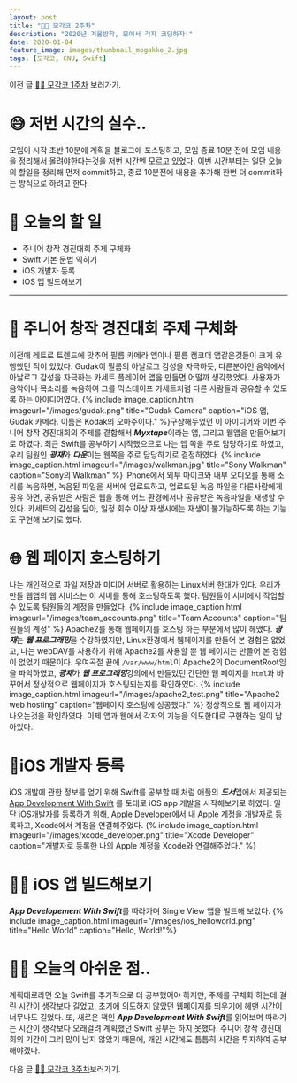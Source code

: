 ```yaml
---
layout: post
title: "🧑‍💻 모각코 2주차"
description: "2020년 겨울방학, 모여서 각자 코딩하자!"
date: 2020-01-04
feature_image: images/thumbnail_mogakko_2.jpg
tags: [모각코, CNU, Swift]
---
```


이전 글 [🧑‍💻 모각코 1주차](https://yabby1997.github.io/mogakko_1) 보러가기.

# 😅 저번 시간의 실수..
모임이 시작 초반 10분에 계획을 블로그에 포스팅하고, 모임 종료 10분 전에 모임 내용을 정리해서 올려야한다는것을 저번 시간엔 모르고 있었다. 이번 시간부터는 일단 오늘의 할일을 정리해 먼저 commit하고, 종료 10분전에 내용을 추가해 한번 더 commit하는 방식으로 하려고 한다.

# 👀 오늘의 할 일
- 주니어 창작 경진대회 주제 구체화
- Swift 기본 문법 익히기
- iOS 개발자 등록
- iOS 앱 빌드해보기

---

# 🐣 주니어 창작 경진대회 주제 구체화
이전에 레트로 트렌드에 맞추어 필름 카메라 앱이나 필름 캠코더 앱같은것들이 크게 유행했던 적이 있었다. Gudak이 필름의 아날로그 감성을 자극하듯, 다른분야인 음악에서 아날로그 감성을 자극하는 카세트 플레이어 앱을 만들면 어떨까 생각했었다. 사용자가 음악이나 목소리를 녹음하여 그를 믹스테이프 카세트처럼 다른 사람들과 공유할 수 있도록 하는 아이디어였다. 
{% include image_caption.html imageurl="/images/gudak.png" title="Gudak Camera" caption="iOS 앱, Gudak 카메라. 이름은 Kodak의 오마주이다." %}구상해두었던 이 아이디어와 이번 주니어 창작 경진대회의 주제를 결합해서 ***Myxtape***이라는 앱, 그리고 웹앱을 만들어보기로 하였다. 최근 Swift를 공부하기 시작했으므로 나는 앱 쪽을 주로 담당하기로 하였고, 우리 팀원인 ***광재***와 ***다운***이는 웹쪽을 주로 담당하기로 결정하였다. 
{% include image_caption.html imageurl="/images/walkman.jpg" title="Sony Walkman" caption="Sony의 Walkman" %}
iPhone에서 외부 마이크와 내부 오디오를 통해 소리를 녹음하면, 녹음된 파일을 서버에 업로드하고, 업로드된 녹음 파일을 다른사람에게 공유 하면, 공유받은 사람은 웹을 통해 어느 환경에서나 공유받은 녹음파일을 재생할 수 있다. 카세트의 감성을 담아, 일정 회수 이상 재생시에는 재생이 불가능하도록 하는 기능도 구현해 보기로 했다.

# 🌐 웹 페이지 호스팅하기
나는 개인적으로 파일 저장과 미디어 서버로 활용하는 Linux서버 한대가 있다. 우리가 만들 웹앱의 웹 서비스는 이 서버를 통해 호스팅하도록 했다. 팀원들이 서버에서 작업할 수 있도록 팀원들의 계정을 만들었다. 
{% include image_caption.html imageurl="/images/team_accounts.png" title="Team Accounts" caption="팀원들의 계정" %}
Apache2를 통해 웹페이지를 호스팅 하는 부분에서 많이 헤맸다. ***광재***는 ***웹 프로그래밍***을 수강하였지만, Linux환경에서 웹페이지를 만들어 본 경험은 없었고, 나는 webDAV를 사용하기 위해 Apache2를 사용할 뿐 웹 페이지는 만들어 본 경험이 없었기 때문이다. 우여곡절 끝에 `/var/www/html`이 Apache2의 DocumentRoot임을 파악하였고, ***광재***가 ***웹 프로그래밍***강의에서 만들었던 간단한 웹 페이지를 `html`과 바꾸어서 정상적으로 웹페이지가 호스팅되는지를 확인하였다. 
{% include image_caption.html imageurl="/images/apache2_test.png" title="Apache2 web hosting" caption="웹페이지 호스팅에 성공했다." %}
정상적으로 웹 페이지가 나오는것을 확인하였다. 이제 앱과 웹에서 각자의 기능을 의도한대로 구현하는 일이 남아있다.

# 📱iOS 개발자 등록
iOS 개발에 관한 정보를 얻기 위해 Swift를 공부할 때 처럼 애플의 ***도서***앱에서 제공되는 [App Development With Swift](https://books.apple.com/us/book/intro-to-app-development-with-swift/id1118575552) 를 토대로 iOS app 개발을 시작해보기로 하였다. 일단 iOS개발자를 등록하기 위해, [Apple Developer](https://developer.apple.com)에서 내 Apple 계정을 개발자로 등록하고, Xcode에서 계정을 연결해주었다.
{% include image_caption.html imageurl="/images/xcode_developer.png" title="Xcode Developer" caption="개발자로 등록한 나의 Apple 계정을 Xcode와 연결해주었다." %}

# 🙋‍♂️ iOS 앱 빌드해보기
***App Developement With Swift***를 따라가며 Single View 앱을 빌드해 보았다. 
{% include image_caption.html imageurl="/images/ios_helloworld.png" title="Hello World" caption="Hello, World!"%}

# 🤦‍♂️ 오늘의 아쉬운 점..
계획대로라면 오늘 Swift를 추가적으로 더 공부했어야 하지만, 주제를 구체화 하는데 걸린 시간이 생각보다 길었고, 초기에 의도하지 않았던 웹페이지를 띄우기에 헤맨 시간이 너무나도 길었다. 또, 새로운 책인 ***App Development With Swift***를 읽어보며 따라가는 시간이 생각보다 오래걸려 계획했던 Swift 공부는 하지 못했다. 주니어 창작 경진대회의 기간이 그리 많이 남지 않았기 때문에, 개인 시간에도 틈틈히 시간을 투자하여 공부해야겠다.


다음 글 [🧑‍💻 모각코 3주차](https://yabby1997.github.io/mogakko_3)보러가기.
